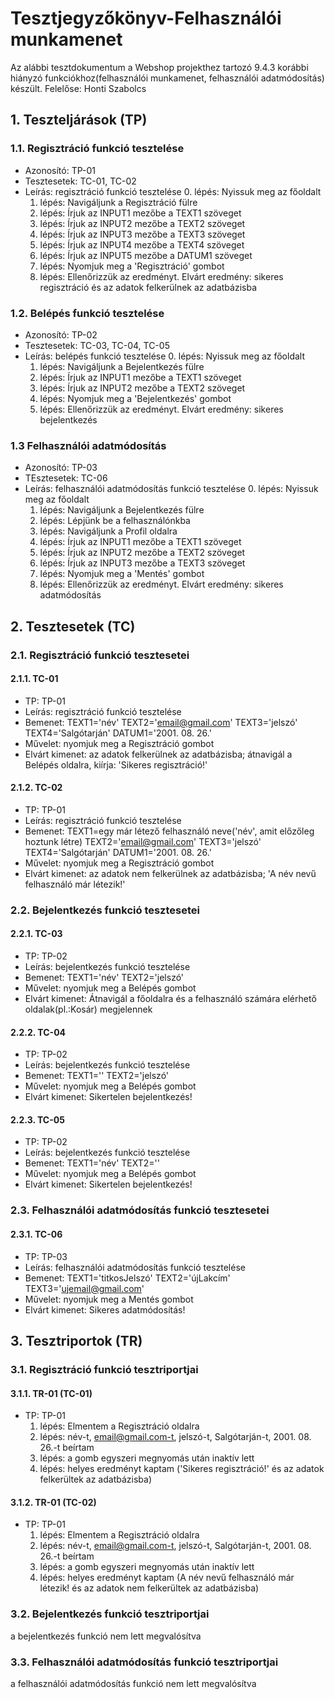 # Tesztjegyzőkönyv-Felhasználói munkamenet

Az alábbi tesztdokumentum a Webshop projekthez tartozó 9.4.3 korábbi hiányzó funkciókhoz(felhasználói munkamenet, felhasználói adatmódosítás) készült. Felelőse: Honti Szabolcs

## 1. Teszteljárások (TP)

### 1.1. Regisztráció funkció tesztelése 
- Azonosító: TP-01
- Tesztesetek: TC-01, TC-02
- Leírás: regisztráció funkció tesztelése
    0. lépés: Nyissuk meg az főoldalt
    1. lépés: Navigáljunk a Regisztráció fülre
    2. lépés: Írjuk az INPUT1 mezőbe a TEXT1 szöveget
    3. lépés: Írjuk az INPUT2 mezőbe a TEXT2 szöveget
    4. lépés: Írjuk az INPUT3 mezőbe a TEXT3 szöveget
    5. lépés: Írjuk az INPUT4 mezőbe a TEXT4 szöveget
    6. lépés: Írjuk az INPUT5 mezőbe a DATUM1 szöveget
    7. lépés: Nyomjuk meg a 'Regisztráció' gombot
    8. lépés: Ellenőrizzük az eredményt. Elvárt eredmény: sikeres regisztráció és az adatok felkerülnek az adatbázisba

### 1.2. Belépés funkció tesztelése 
- Azonosító: TP-02
- Tesztesetek: TC-03, TC-04, TC-05
- Leírás: belépés funkció tesztelése
    0. lépés: Nyissuk meg az főoldalt
    1. lépés: Navigáljunk a Bejelentkezés fülre
    2. lépés: Írjuk az INPUT1 mezőbe a TEXT1 szöveget
    3. lépés: Írjuk az INPUT2 mezőbe a TEXT2 szöveget
    4. lépés: Nyomjuk meg a 'Bejelentkezés' gombot
    5. lépés: Ellenőrizzük az eredményt. Elvárt eredmény: sikeres bejelentkezés

### 1.3 Felhasználói adatmódosítás
- Azonosító: TP-03
- TEsztesetek: TC-06
- Leírás: felhasználói adatmódosítás funkció tesztelése
    0. lépés: Nyissuk meg az főoldalt
    1. lépés: Navigáljunk a Bejelentkezés fülre
    2. lépés: Lépjünk be a felhasználónkba
    3. lépés: Navigáljunk a Profil oldalra
    4. lépés: Írjuk az INPUT1 mezőbe a TEXT1 szöveget
    5. lépés: Írjuk az INPUT2 mezőbe a TEXT2 szöveget
    6. lépés: Írjuk az INPUT3 mezőbe a TEXT3 szöveget
    7. lépés: Nyomjuk meg a 'Mentés' gombot
    8. lépés: Ellenőrizzük az eredményt. Elvárt eredmény: sikeres adatmódosítás

## 2. Tesztesetek (TC)

### 2.1. Regisztráció funkció tesztesetei

#### 2.1.1. TC-01
- TP: TP-01
- Leírás: regisztráció funkció tesztelése 
- Bemenet: TEXT1='név' TEXT2='email@gmail.com' TEXT3='jelszó' TEXT4='Salgótarján' DATUM1='2001. 08. 26.'
- Művelet: nyomjuk meg a Regisztráció gombot 
- Elvárt kimenet: az adatok felkerülnek az adatbázisba; átnavigál a Belépés oldalra, kiírja: 'Sikeres regisztráció!'

#### 2.1.2. TC-02
- TP: TP-01
- Leírás: regisztráció funkció tesztelése 
- Bemenet: TEXT1=egy már létező felhasználó neve('név', amit előzőleg hoztunk létre) TEXT2='email@gmail.com' TEXT3='jelszó' TEXT4='Salgótarján' DATUM1='2001. 08. 26.'
- Művelet: nyomjuk meg a Regisztráció gombot 
- Elvárt kimenet: az adatok nem felkerülnek az adatbázisba; 'A név nevű felhasználó már létezik!'

### 2.2. Bejelentkezés funkció tesztesetei

#### 2.2.1. TC-03
- TP: TP-02
- Leírás: bejelentkezés funkció tesztelése 
- Bemenet: TEXT1='név' TEXT2='jelszó'
- Művelet: nyomjuk meg a Belépés gombot 
- Elvárt kimenet: Átnavigál a főoldalra és a felhasználó számára elérhető oldalak(pl.:Kosár) megjelennek

#### 2.2.2. TC-04
- TP: TP-02
- Leírás: bejelentkezés funkció tesztelése 
- Bemenet: TEXT1='' TEXT2='jelszó'
- Művelet: nyomjuk meg a Belépés gombot 
- Elvárt kimenet: Sikertelen bejelentkezés!

#### 2.2.3. TC-05
- TP: TP-02
- Leírás: bejelentkezés funkció tesztelése 
- Bemenet: TEXT1='név' TEXT2=''
- Művelet: nyomjuk meg a Belépés gombot 
- Elvárt kimenet: Sikertelen bejelentkezés!

### 2.3. Felhasználói adatmódosítás funkció tesztesetei

#### 2.3.1. TC-06
- TP: TP-03
- Leírás: felhasználói adatmódosítás funkció tesztelése 
- Bemenet: TEXT1='titkosJelszó' TEXT2='újLakcím' TEXT3='ujemail@gmail.com'
- Művelet: nyomjuk meg a Mentés gombot 
- Elvárt kimenet: Sikeres adatmódosítás!

## 3. Tesztriportok (TR)

### 3.1. Regisztráció funkció tesztriportjai

#### 3.1.1. TR-01 (TC-01)
- TP: TP-01
    1. lépés: Elmentem a Regisztráció oldalra
    2. lépés: név-t, email@gmail.com-t, jelszó-t, Salgótarján-t, 2001. 08. 26.-t beírtam
    3. lépés: a gomb egyszeri megnyomás után inaktív lett
    4. lépés: helyes eredményt kaptam ('Sikeres regisztráció!' és az adatok felkerültek az adatbázisba)

#### 3.1.2. TR-01 (TC-02)
- TP: TP-01
    1. lépés: Elmentem a Regisztráció oldalra
    2. lépés: név-t, email@gmail.com-t, jelszó-t, Salgótarján-t, 2001. 08. 26.-t beírtam
    3. lépés: a gomb egyszeri megnyomás után inaktív lett
    4. lépés: helyes eredményt kaptam (A név nevű felhasználó már létezik! és az adatok nem felkerültek az adatbázisba)
    
### 3.2. Bejelentkezés funkció tesztriportjai
a bejelentkezés funkció nem lett megvalósítva

### 3.3. Felhasználói adatmódosítás funkció tesztriportjai
a felhasználói adatmódosítás funkció nem lett megvalósítva